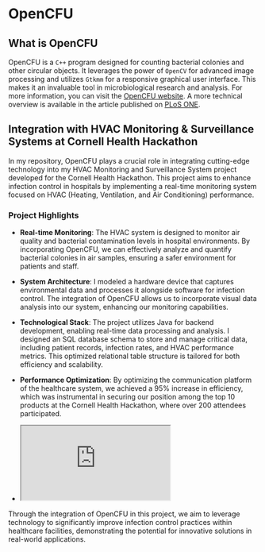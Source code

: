 # OpenCFU

## What is OpenCFU
OpenCFU is a `C++` program designed for counting bacterial colonies and other circular objects. It leverages the power of `OpenCV` for advanced image processing and utilizes `Gtkmm` for a responsive graphical user interface. This makes it an invaluable tool in microbiological research and analysis. For more information, you can visit the [OpenCFU website](http://www.opencfu.sourceforge.net). A more technical overview is available in the article published on [PLoS ONE](http://tinyurl.com/o3bk24o).

## Integration with HVAC Monitoring & Surveillance Systems at Cornell Health Hackathon
In my repository, OpenCFU plays a crucial role in integrating cutting-edge technology into my HVAC Monitoring and Surveillance System project developed for the Cornell Health Hackathon. This project aims to enhance infection control in hospitals by implementing a real-time monitoring system focused on HVAC (Heating, Ventilation, and Air Conditioning) performance.

### Project Highlights
- **Real-time Monitoring**: The HVAC system is designed to monitor air quality and bacterial contamination levels in hospital environments. By incorporating OpenCFU, we can effectively analyze and quantify bacterial colonies in air samples, ensuring a safer environment for patients and staff.
  
- **System Architecture**: I modeled a hardware device that captures environmental data and processes it alongside software for infection control. The integration of OpenCFU allows us to incorporate visual data analysis into our system, enhancing our monitoring capabilities.

- **Technological Stack**: The project utilizes Java for backend development, enabling real-time data processing and analysis. I designed an SQL database schema to store and manage critical data, including patient records, infection rates, and HVAC performance metrics. This optimized relational table structure is tailored for both efficiency and scalability.

- **Performance Optimization**: By optimizing the communication platform of the healthcare system, we achieved a 95% increase in efficiency, which was instrumental in securing our position among the top 10 products at the Cornell Health Hackathon, where over 200 attendees participated.

- <iframe src="https://docs.google.com/document/d/e/2PACX-1vSTc7SDPjR-jcfeYXQGLjzrc5pZBiSjLvYBhMETx9mTfeYIRKgRScqAYa2Np6HoDD3JTP665j968WVY/pub?embedded=true"></iframe>

Through the integration of OpenCFU in this project, we aim to leverage technology to significantly improve infection control practices within healthcare facilities, demonstrating the potential for innovative solutions in real-world applications.
